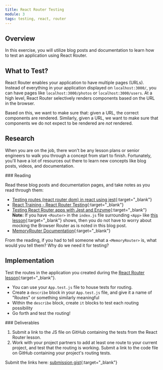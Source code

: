 ```yaml
---
title: React Router Testing
module: 3
tags: testing, react, router
---
```


## Overview

In this exercise, you will utilize blog posts and documentation to learn how to test an application using React Router.

## What to Test?

React Router enables your application to have multiple pages (URLs). Instead of everything in your application displayed on `localhost:3000/`, you can have pages like `localhost:3000/photos` or `localhost:3000/users`. At a high level, React Router selectively renders components based on the URL in the browser.

Based on this, we want to make sure that: given a URL, the correct components are rendered. Similarly, given a URL, we want to make sure that components we do not expect to be rendered are _not_ rendered.

## Research

When you are on the job, there won't be any lesson plans or senior engineers to walk you through a concept from start to finish. Fortunately, you'll have a lot of resources out there to learn new concepts like blog posts, videos, and documentation.

<section class="call-to-action">
### Reading

Read these blog posts and documentation pages, and take notes as you read through them:

* [Testing routes (react router dom) in react using jest](https://techdoma.in/testing-routes-react-router-dom-in-react-using-jest-2/){:target="_blank"}
* [React Training - React Router Testing](https://reacttraining.com/react-router/web/guides/testing){:target="_blank"}
* [Testing React Router apps with Jest and Enzyme](https://medium.com/@antonybudianto/react-router-testing-with-jest-and-enzyme-17294fefd303){:target="_blank"} **Note:** If you have `<Router>` in the `index.js` file surrounding `<App>` like [this lesson](../module-3/react-router-v4.html){:target="_blank"} shows, then you do not have to worry about mocking the Browser Router as is noted in this blog post.
* [MemoryRouter Documentation](https://github.com/ReactTraining/react-router/blob/master/packages/react-router/docs/api/MemoryRouter.md){:target="_blank"}

From the reading, if you had to tell someone what a `<MemoryRouter>` is, what would you tell them? Why do we need it for testing?
</section>

## Implementation

Test the routes in the application you created during the [React Router lesson](../module-3/react-router-v4.html){:target="_blank"}.

* You can use your `App.test.js` file to house tests for routing.
* Create a `describe` block in your `App.test.js` file, and give it a name of "Routes" or something similarly meaningful
* Within the `describe` block, create `it` blocks to test each routing possibility
* Go forth and test the routing!

<section class="checks-for-understanding">
### Deliverables

1. Submit a link to the JS file on GitHub containing the tests from the React Router lesson.
1. Work with your project partners to add at least one route to your current project, and test that the routing is working. Submit a link to the code file on GitHub containing your project's routing tests.

Submit the links here: [submission gist](https://gist.github.com/robbiejaeger/816c31fbdb01aef8467908378b214f80){:target="_blank"}
</section>
